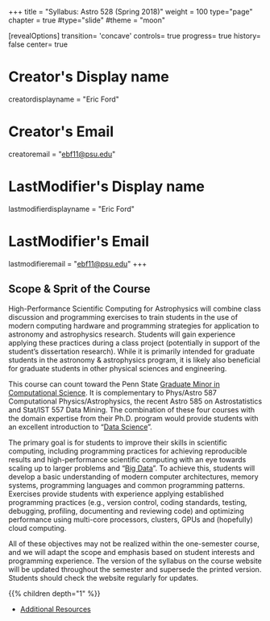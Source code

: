 +++
title = "Syllabus: Astro 528 (Spring 2018)"
weight = 100
type="page"
chapter = true
#type="slide"
#theme = "moon"

[revealOptions]
transition= 'concave'
controls= true
progress= true
history= false
center= true

# Creator's Display name
creatordisplayname = "Eric Ford"
# Creator's Email
creatoremail = "ebf11@psu.edu"
# LastModifier's Display name
lastmodifierdisplayname = "Eric Ford"
# LastModifier's Email
lastmodifieremail = "ebf11@psu.edu"
+++

## Scope & Sprit of the Course

High-Performance Scientific Computing for Astrophysics will combine class discussion and programming exercises to train students in the use of modern computing hardware and programming strategies for application to astronomy and astrophysics research.  Students will gain experience applying these practices during a class project (potentially in support of the student’s dissertation research).  While it is primarily intended for graduate students in the astronomy & astrophysics program, it is likely also beneficial for graduate students in other physical sciences and engineering.

This course can count toward the Penn State [Graduate Minor in Computational Science](http://www.csci.psu.edu/).  It is complementary to Phys/Astro 587 Computational Physics/Astrophysics, the recent Astro 585 on Astrostatistics and Stat/IST 557 Data Mining.  The combination of these four courses with the domain expertise from their Ph.D. program would provide students with an excellent introduction to “[Data Science](https://s3.amazonaws.com/aws.drewconway.com/viz/venn_diagram/data_science.html)”.  

The primary goal is for students to improve their skills in scientific computing, including programming practices for achieving reproducible results and high-performance scientific computing with an eye towards scaling up to larger problems and “[Big Data](http://en.wikipedia.org/wiki/Big_data)”.  To achieve this, students will develop a basic understanding of modern computer architectures, memory systems, programming languages and common programming patterns.  Exercises provide students with experience applying established programming practices (e.g., version control, coding standards, testing, debugging, profiling, documenting and reviewing code) and optimizing performance using multi-core processors, clusters, GPUs and (hopefully) cloud computing.  

All of these objectives may not be realized within the one-semester course, and we will adapt the scope and emphasis based on student interests and programming experience.  The version of the syllabus on the course website will be updated throughout the semester and supersede the printed version.  Students should check the website regularly for updates.

{{% children depth="1" %}}
- [Additional Resources](/resources)


